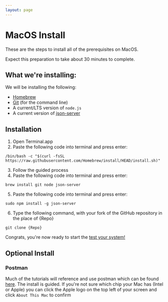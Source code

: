 ```yaml
---
layout: page
---
```


# MacOS Install

These are the steps to install all of the prerequisites on MacOS. 

Expect this preparation to take about 30 minutes to complete.

## What we're installing:

We will be installing the following:

  * [Homebrew](https://brew.sh)
  * [Git](https://docs.github.com/en/get-started/quickstart/set-up-git) (for the command line)
  * A current/LTS version of `node.js`
  * A current version of [json-server](https://www.npmjs.com/package/json-server)
                    
## Installation

1. Open Terminal.app
2. Paste the following code into terminal and press enter:
```shell
/bin/bash -c "$(curl -fsSL https://raw.githubusercontent.com/Homebrew/install/HEAD/install.sh)"
```
3. Follow the guided process
4. Paste the following code into terminal and press enter:
```shell
brew install git node json-server
```
5. Paste the following code into terminal and press enter:
```shell
sudo npm install -g json-server
```
6. Type the following command, with your fork of the GitHub repository in the place of {Repo}
```shell
git clone {Repo}
```

Congrats, you're now ready to start the [test your system!](before-you-start-a-tutorial#test-your-development-system)

## Optional Install
### Postman
Much of the tutorials will reference and use postman which can be found [here](https://www.postman.com/downloads/). The install is guided. If you're not sure which chip your Mac has (Intel or Apple) you can click the Apple logo on the top left of your screen and click `About This Mac` to confirm
